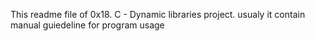 This readme file of 0x18. C - Dynamic libraries project. usualy it contain manual guiedeline for program usage
